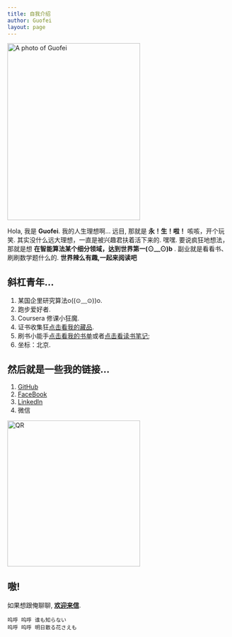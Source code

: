 ```yaml
---
title: 自我介绍
author: Guofei
layout: page
---
```


  <img width="300" height="400" alt="A photo of Guofei" src="http://i.imgur.com/Sus27p8.jpg">

Hola, 我是 __Guofei__. 我的人生理想啊... 远目, 那就是 __永！生！啦！__ 咳咳，开个玩笑. 其实没什么远大理想，一直是被兴趣君扶着活下来的. 嘿嘿. 要说疯狂地想法，那就是想 __在智能算法某个细分领域，达到世界第一(⊙﹏⊙)b__ .  副业就是看看书、刷刷数学题什么的. __世界辣么有趣,一起来阅读吧__

## 斜杠青年…

1. 某国企里研究算法o((⊙﹏⊙))o.
2. 跑步爱好者.
3. Coursera 修课小狂魔.
4. 证书收集狂[点击看我的藏品][11].
5. 刷书小能手[点击看我的书单][12]或者[点击看读书笔记][4];
6. 坐标：北京.

## 然后就是一些我的链接...

1. [GitHub][1]
2. [FaceBook][2]
3. [LinkedIn][3]
4. 微信
<img width="300" height="330" alt="QR" src="http://i.imgur.com/H6Ap5Ir.png">





## 嗷!

如果想跟俺聊聊, __[欢迎来信][9]__.


	呜呼 呜呼 谁も知らない
	呜呼 呜呼 明日散る花さえも

[1]:  https://github.com/guofei9987
[2]:	https://www.facebook.com/guofei9987
[3]:	https://www.linkedin.com/in/guofei9987
[4]:  https://github.com/guofei9987/MyKnowledge
[9]:	mailto:guofei@foxmail.com
[11]: http://www.guofei.site/2017/02/10/certification/
[12]: http://www.guofei.site/2015/02/10/BookList/
